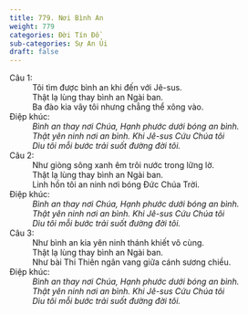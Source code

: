 ```yaml
---
title: 779. Nơi Bình An
weight: 779
categories: Đời Tín Đồ
sub-categories: Sự An Ủi
draft: false
---
```

<dl><dt>Câu 1:</dt><dd data-verse="1">Tôi tìm được bình an khi đến với Jê-sus. <br/>Thật lạ lùng thay bình an Ngài ban. <br/>Ba đào kia vây tôi nhưng chẳng thể xông vào. </dd><dt>Điệp khúc:</dt><dd data-chorus="1"><em>Bình an thay nơi Chúa, Hạnh phước dưới bóng an bình. <br/>Thật yên ninh nơi an bình. Khi Jê-sus Cứu Chúa tôi <br/>Dìu tôi mỗi bước trải suốt đường đời tôi. </em></dd><dt>Câu 2:</dt><dd data-verse="2">Như giòng sông xanh êm trôi nước trong lững lờ. <br/>Thật lạ lùng thay bình an Ngài ban. <br/>Linh hồn tôi an ninh nơi bóng Đức Chúa Trời. </dd><dt>Điệp khúc:</dt><dd data-chorus="1"><em>Bình an thay nơi Chúa, Hạnh phước dưới bóng an bình. <br/>Thật yên ninh nơi an bình. Khi Jê-sus Cứu Chúa tôi <br/>Dìu tôi mỗi bước trải suốt đường đời tôi. </em></dd><dt>Câu 3:</dt><dd data-verse="3">Như bình an kia yên ninh thánh khiết vô cùng. <br/>Thật lạ lùng thay bình an Ngài ban. <br/>Như bài Thi Thiên ngân vang giữa cánh sương chiều. </dd><dt>Điệp khúc:</dt><dd data-chorus="1"><em>Bình an thay nơi Chúa, Hạnh phước dưới bóng an bình. <br/>Thật yên ninh nơi an bình. Khi Jê-sus Cứu Chúa tôi <br/>Dìu tôi mỗi bước trải suốt đường đời tôi. </em></dd></dl>